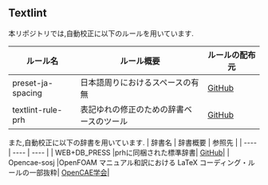 ## Textlint
<!-- textlint-disable prh -->
本リポジトリでは,自動校正に以下のルールを用いています.
<!-- textlint-enable prh -->
| ルール名 | ルール概要 | ルールの配布元 |
| ---- | ---- | ---- |
| preset-ja-spacing |日本語周りにおけるスペースの有無| [GitHub](https://github.com/textlint-ja/textlint-rule-preset-ja-spacing)|
| textlint-rule-prh |表記ゆれの修正のための辞書ベースのツール| [GitHub](https://github.com/textlint-rule/textlint-rule-prh)|

また,自動校正に以下の辞書を用いています.
| 辞書名 | 辞書概要 | 参照先 |
| ---- | ---- | ---- |
| WEB+DB_PRESS |prhに同梱された標準辞書| [GitHub](https://github.com/prh/prh)|
| Opencae-sosj |OpenFOAM マニュアル和訳における LaTeX コーディング・ルールの一部抜粋| [OpenCAE学会](https://www.opencae.or.jp/activity/translation/openfoam_latex/)|

